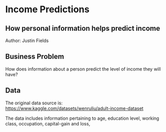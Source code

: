 # Income Predictions

## How personal information helps predict income

Author: Justin Fields

## Business Problem
How does information about a person predict the level of income they will have?

## Data
The original data source is: https://www.kaggle.com/datasets/wenruliu/adult-income-dataset

The data includes information pertaining to age, education level, working class, occupation, capital-gain and loss, 
